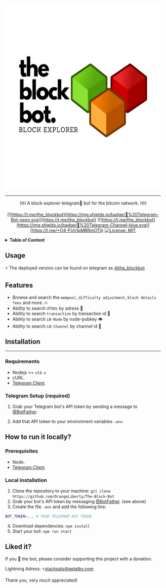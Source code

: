 <div align="center">
  <img src="./assets/theblockbot-logo.png" alt="theblockbot" height="600" width="auto" />
</div>

---

<div align="center">

⛓⛓ A block explorer telegram🤖 bot for the bitcoin network. ⛓⛓

[![https://t.me/the_blockbot](https://img.shields.io/badge/🤖%20Telegram-Bot-neon.svg)](https://t.me/the_blockbot) [![https://t.me/the_blockbot](https://img.shields.io/badge/💬%20Telegram-Channel-blue.svg)](https://t.me/+O4-FUn1pMBRmOTli) <a href="https://github.com/OrangeLiberty/The-Block-Bot/blob/master/LICENSE"><img src="https://img.shields.io/badge/License-MIT-yellow.svg" alt="License: MIT" height="20"></a>

</div>

<details>
 <summary><b>Table of Content</b></summary>

- [Usage](#usage)
- [Features](#features)
- [Installation](#installation)
  - [Telegram setup](#telegram+setup)
  - [Install on system](#install+system)
- [Liked it?](#liked+it)

</details>

## Usage

⚡️ The deployed version can be found on telegram as <a href="https://t.me/the_blockbot" target="_blank">@the_blockbot</a>

## Features

- Browse and search the `mempool`, `difficulty adjustment`, `block details` `fees` and more. 🔥
- Ability to search `UTXOs` by adress 📐
- Ability to search `transaction` by transaction id 🔎
- Ability to search `LN-Node` by node-pubkey 👁
- Ability to search `LN-Channel` by channel id 🎯

## Installation

---

### Requirements

- Nodejs >= `v14.x`
- cURL.
- [Telegram Client](https://desktop.telegram.org/).

<a name="telegram+setup"></a>

### Telegram Setup (required)

1. Grab your Telegram bot's API token by sending a message to [\@BotFather](https://telegram.me/BotFather).

2. Add that API token to your environment variables `.env`.

<a name="install+system"></a>

## How to run it locally?

### Prerequisites

- Node.
- [Telegram Client](https://desktop.telegram.org/).

### Local installation

1. Clone the repository to your machine: `git clone https://github.com/OrangeLiberty/The-Block-Bot`
2. Grab your bot's API token by messaging [\@BotFather](https://telegram.me/BotFather). (see above)
3. Create the file `.env` and add the following line:

```bash
BOT_TOKEN=... # YOUR TELEGRAM API TOKEN
```

4. Download dependencies: `npm install`
5. Start your bot: `npm run start`

<a name="liked+it"></a>

## Liked it?

If you 🧡 the bot, please consider supporting this project with a donation.

Lightning Adress: ⚡️stacksats@getalby.com

Thank you, very much appreciated!
